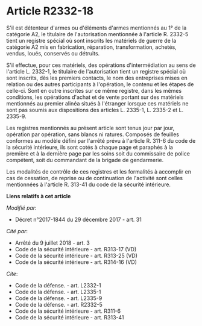 # Article R2332-18

S'il est détenteur d'armes ou d'éléments d'armes mentionnés au 1° de la catégorie A2, le titulaire de l'autorisation
mentionnée à l'article R. 2332-5 tient un registre spécial où sont inscrits les matériels de guerre de la catégorie A2 mis en
fabrication, réparation, transformation, achetés, vendus, loués, conservés ou détruits. 

S'il effectue, pour ces matériels, des opérations d'intermédiation au sens de l'article L. 2332-1, le titulaire de
l'autorisation tient un registre spécial où sont inscrits, dès les premiers contacts, le nom des entreprises mises en
relation ou des autres participants à l'opération, le contenu et les étapes de celle-ci. Sont en outre inscrites sur ce même
registre, dans les mêmes conditions, les opérations d'achat et de vente portant sur des matériels mentionnés au premier
alinéa situés à l'étranger lorsque ces matériels ne sont pas soumis aux dispositions des articles L. 2335-1, L. 2335-2 et L.
2335-9. 

Les registres mentionnés au présent article sont tenus jour par jour, opération par opération, sans blancs ni ratures.
Composés de feuilles conformes au modèle défini par l'arrêté prévu à l'article R. 311-6 du code de la sécurité intérieure,
ils sont cotés à chaque page et paraphés à la première et à la dernière page par les soins soit du commissaire de police
compétent, soit du commandant de la brigade de gendarmerie. 

Les modalités de contrôle de ces registres et les formalités à accomplir en cas de cessation, de reprise ou de continuation
de l'activité sont celles mentionnées à l'article R. 313-41 du code de la sécurité intérieure.

**Liens relatifs à cet article**

_Modifié par_:

  - Décret n°2017-1844 du 29 décembre 2017 - art. 31

_Cité par_:

  - Arrêté du 9 juillet 2018 - art. 3
  - Code de la sécurité intérieure - art. R313-17 (VD)
  - Code de la sécurité intérieure - art. R313-25 (VD)
  - Code de la sécurité intérieure - art. R314-16 (VD)

_Cite_:

  - Code de la défense. - art. L2332-1
  - Code de la défense. - art. L2335-1
  - Code de la défense. - art. L2335-9
  - Code de la défense. - art. R2332-5
  - Code de la sécurité intérieure - art. R311-6
  - Code de la sécurité intérieure - art. R313-41
